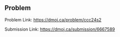 ## Problem

Problem Link: https://dmoj.ca/problem/ccc24s2

Submission Link: https://dmoj.ca/submission/6667589